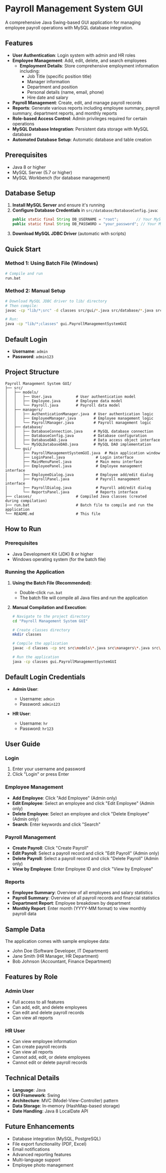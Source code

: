 # Payroll Management System GUI

A comprehensive Java Swing-based GUI application for managing employee payroll operations with MySQL database integration.

## Features

- **User Authentication**: Login system with admin and HR roles
- **Employee Management**: Add, edit, delete, and search employees
  - **Employment Details**: Store comprehensive employment information including:
    - Job Title (specific position title)
    - Manager information
    - Department and position
    - Personal details (name, email, phone)
    - Hire date and salary
- **Payroll Management**: Create, edit, and manage payroll records
- **Reports**: Generate various reports including employee summary, payroll summary, department reports, and monthly reports
- **Role-based Access Control**: Admin privileges required for certain operations
- **MySQL Database Integration**: Persistent data storage with MySQL database
- **Automated Database Setup**: Automatic database and table creation

## Prerequisites

- Java 8 or higher
- MySQL Server (5.7 or higher)
- MySQL Workbench (for database management)

## Database Setup

1. **Install MySQL Server** and ensure it's running
2. **Configure Database Credentials** in `src/database/DatabaseConfig.java`:
   ```java
   public static final String DB_USERNAME = "root";        // Your MySQL username
   public static final String DB_PASSWORD = "your_password"; // Your MySQL password
   ```
3. **Download MySQL JDBC Driver** (automatic with scripts)

## Quick Start

### Method 1: Using Batch File (Windows)
```bash
# Compile and run
run.bat
```

### Method 2: Manual Setup
```bash
# Download MySQL JDBC driver to lib/ directory
# Then compile:
javac -cp "lib/*;src" -d classes src/gui/*.java src/database/*.java src/models/*.java src/managers/*.java

# Run:
java -cp "lib/*;classes" gui.PayrollManagementSystemGUI
```

## Default Login
- **Username**: `admin`
- **Password**: `admin123`

## Project Structure

```
Payroll Management System GUI/
├── src/
│   ├── models/
│   │   ├── User.java           # User authentication model
│   │   ├── Employee.java       # Employee data model
│   │   └── Payroll.java        # Payroll data model
│   ├── managers/
│   │   ├── AuthenticationManager.java  # User authentication logic
│   │   ├── EmployeeManager.java        # Employee management logic
│   │   └── PayrollManager.java         # Payroll management logic
│   ├── database/
│   │   ├── DatabaseConnection.java     # MySQL database connection
│   │   ├── DatabaseConfig.java         # Database configuration
│   │   ├── DatabaseDAO.java            # Data access object interface
│   │   └── MySQLDatabaseDAO.java       # MySQL DAO implementation
│   └── gui/
│       ├── PayrollManagementSystemGUI.java  # Main application window
│       ├── LoginPanel.java              # Login interface
│       ├── MainMenuPanel.java           # Main menu interface
│       ├── EmployeePanel.java           # Employee management interface
│       ├── EmployeeDialog.java          # Employee add/edit dialog
│       ├── PayrollPanel.java            # Payroll management interface
│       ├── PayrollDialog.java           # Payroll add/edit dialog
│       └── ReportsPanel.java            # Reports interface
├── classes/                    # Compiled Java classes (created during compilation)
├── run.bat                     # Batch file to compile and run the application
└── README.md                   # This file
```

## How to Run

### Prerequisites
- Java Development Kit (JDK) 8 or higher
- Windows operating system (for the batch file)

### Running the Application

1. **Using the Batch File (Recommended)**:
   - Double-click `run.bat`
   - The batch file will compile all Java files and run the application

2. **Manual Compilation and Execution**:
   ```bash
   # Navigate to the project directory
   cd "Payroll Management System GUI"
   
   # Create classes directory
   mkdir classes
   
   # Compile the application
   javac -d classes -cp src src\models\*.java src\managers\*.java src\gui\*.java
   
   # Run the application
   java -cp classes gui.PayrollManagementSystemGUI
   ```

## Default Login Credentials

- **Admin User**: 
  - Username: `admin`
  - Password: `admin123`

- **HR User**:
  - Username: `hr`
  - Password: `hr123`

## User Guide

### Login
1. Enter your username and password
2. Click "Login" or press Enter

### Employee Management
- **Add Employee**: Click "Add Employee" (Admin only)
- **Edit Employee**: Select an employee and click "Edit Employee" (Admin only)
- **Delete Employee**: Select an employee and click "Delete Employee" (Admin only)
- **Search**: Enter keywords and click "Search"

### Payroll Management
- **Create Payroll**: Click "Create Payroll"
- **Edit Payroll**: Select a payroll record and click "Edit Payroll" (Admin only)
- **Delete Payroll**: Select a payroll record and click "Delete Payroll" (Admin only)
- **View by Employee**: Enter Employee ID and click "View by Employee"

### Reports
- **Employee Summary**: Overview of all employees and salary statistics
- **Payroll Summary**: Overview of all payroll records and financial statistics
- **Department Report**: Employee breakdown by department
- **Monthly Report**: Enter month (YYYY-MM format) to view monthly payroll data

## Sample Data

The application comes with sample employee data:
- John Doe (Software Developer, IT Department)
- Jane Smith (HR Manager, HR Department)
- Bob Johnson (Accountant, Finance Department)

## Features by Role

### Admin User
- Full access to all features
- Can add, edit, and delete employees
- Can edit and delete payroll records
- Can view all reports

### HR User
- Can view employee information
- Can create payroll records
- Can view all reports
- Cannot add, edit, or delete employees
- Cannot edit or delete payroll records

## Technical Details

- **Language**: Java
- **GUI Framework**: Swing
- **Architecture**: MVC (Model-View-Controller) pattern
- **Data Storage**: In-memory (HashMap-based storage)
- **Date Handling**: Java 8 LocalDate API

## Future Enhancements

- Database integration (MySQL, PostgreSQL)
- File export functionality (PDF, Excel)
- Email notifications
- Advanced reporting features
- Multi-language support
- Employee photo management
